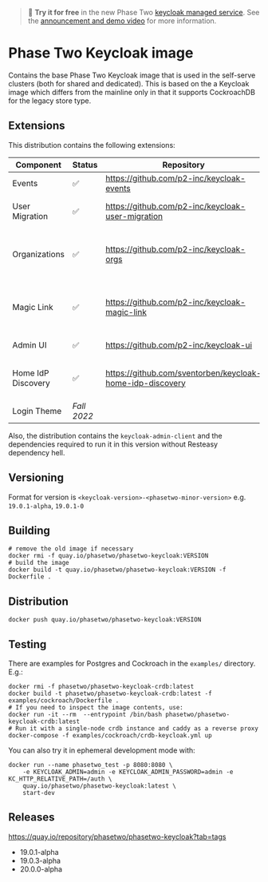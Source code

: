 > :rocket: **Try it for free** in the new Phase Two [keycloak managed service](https://phasetwo.io/dashboard/?utm_source=github&utm_medium=readme&utm_campaign=phasetwo-containers). See the [announcement and demo video](https://phasetwo.io/blog/self-service/) for more information.

# Phase Two Keycloak image

Contains the base Phase Two Keycloak image that is used in the self-serve clusters (both for shared and dedicated). This is based on the a Keycloak image which differs from the mainline only in that it supports CockroachDB for the legacy store type.

## Extensions

This distribution contains the following extensions:

| Component | Status | Repository | Description |
| --- | --- | --- | --- |
| Events | :white_check_mark: | https://github.com/p2-inc/keycloak-events | All event listener implementations. |
| User Migration | :white_check_mark: | https://github.com/p2-inc/keycloak-user-migration | User migration storage provider and API client. |
| Organizations | :white_check_mark: | https://github.com/p2-inc/keycloak-orgs | Organizations multi-tenant entities, resources and APIs. |
| Magic Link | :white_check_mark: | https://github.com/p2-inc/keycloak-magic-link | Magic Link Authentication. Created with an Authenticator or Resource. |
| Admin UI | :white_check_mark: | https://github.com/p2-inc/keycloak-ui | Admin UI customizations. |
| Home IdP Discovery | :white_check_mark: | https://github.com/sventorben/keycloak-home-idp-discovery | Discover home identity provider or realm by email domain. |
| Login Theme | *Fall 2022* | | Customizable login theme. |

Also, the distribution contains the `keycloak-admin-client` and the dependencies required to run it in this version without Resteasy dependency hell.

## Versioning

Format for version is `<keycloak-version>-<phasetwo-minor-version>` e.g. `19.0.1-alpha`, `19.0.1-0`

## Building

```
# remove the old image if necessary
docker rmi -f quay.io/phasetwo/phasetwo-keycloak:VERSION
# build the image
docker build -t quay.io/phasetwo/phasetwo-keycloak:VERSION -f Dockerfile .
```

## Distribution

```
docker push quay.io/phasetwo/phasetwo-keycloak:VERSION
```

## Testing

There are examples for Postgres and Cockroach in the `examples/` directory. E.g.:

```
docker rmi -f phasetwo/phasetwo-keycloak-crdb:latest
docker build -t phasetwo/phasetwo-keycloak-crdb:latest -f examples/cockroach/Dockerfile .
# If you need to inspect the image contents, use:
docker run -it --rm  --entrypoint /bin/bash phasetwo/phasetwo-keycloak-crdb:latest
# Run it with a single-node crdb instance and caddy as a reverse proxy
docker-compose -f examples/cockroach/crdb-keycloak.yml up
```

You can also try it in ephemeral development mode with:

```
docker run --name phasetwo_test -p 8080:8080 \
    -e KEYCLOAK_ADMIN=admin -e KEYCLOAK_ADMIN_PASSWORD=admin -e KC_HTTP_RELATIVE_PATH=/auth \
    quay.io/phasetwo/phasetwo-keycloak:latest \
    start-dev
```

## Releases

https://quay.io/repository/phasetwo/phasetwo-keycloak?tab=tags

- 19.0.1-alpha
- 19.0.3-alpha
- 20.0.0-alpha
